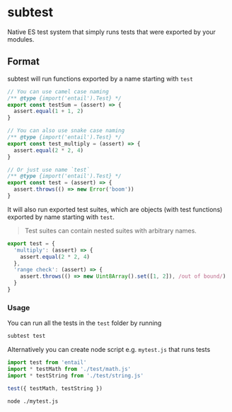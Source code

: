 # subtest

Native ES test system that simply runs tests that were exported by your modules.

## Format

subtest will run functions exported by a name starting with `test`

```js
// You can use camel case naming
/** @type {import('entail').Test} */
export const testSum = (assert) => {
  assert.equal(1 + 1, 2)
}

// You can also use snake case naming
/** @type {import('entail').Test} */
export const test_multiply = (assert) => {
  assert.equal(2 * 2, 4)
}

// Or just use name `test`
/** @type {import('entail').Test} */
export const test = (assert) => {
  assert.throws(() => new Error('boom'))
}
```

It will also run exported test suites, which are objects (with test functions) exported by name starting with `test`.

> Test suites can contain nested suites with arbitrary names.

```js
export test = {
  'multiply': (assert) => {
    assert.equal(2 * 2, 4)
  },
  'range check': (assert) => {
    assert.throws(() => new Uint8Array().set([1, 2]), /out of bound/)
  }
}
```

### Usage

You can run all the tests in the `test` folder by running

```sh
subtest test
```

Alternatively you can create node script e.g. `mytest.js` that runs tests

```js
import test from 'entail'
import * testMath from './test/math.js'
import * testString from './test/string.js'

test({ testMath, testString })
```

```sh
node ./mytest.js
```
